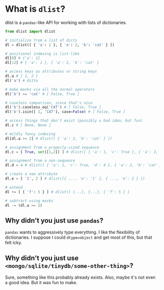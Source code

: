 # What is `dlist`?

dlist is a `pandas`-like API for working with lists of dictionaries.

```python
from dlist import dlist

# initialize from a list of dicts
dl = dlist([ { 'a': 1 }, { 'a': 2, 'b': 'cat' } ])

# positional indexing is list-like
dl[0] # {'a': 1}
dl[:2] # { 'a': 1 }, { 'a': 2, 'b': 'cat' }

# access keys as attributes or string keys
dl.a # [ 1, 2 ]
dl('a') # ditto

# make masks via all the normal operators
dl('b') == 'cat' # [ False, True ]

# caseless comparison, since that's nice
dl('b').caseless_eq('CAT') # [ False, True ]
dl('b').isin([ 1, 'CAT'], case=False) # [ False, True ]

# access things that don't exist (possibly a bad idea, but fun)
dl.c # [ None, None ]

# mildly fancy indexing
dl[dl.a >= 2] # dlist([ { 'a': 2, 'b': 'cat' } ])

# assignment from a properly-sized sequence
dl.c = [ True, set([1,2]) ] # dlist([ { 'a': 1, 'c': True }, { 'a': 2, 'b': 'cat', 'c': {1, 2} } ])

# assignment from a non-sequence
dl.d = 4 # dlist([ { 'a': 1, 'c': True, 'd': 4 }, { 'a': 2, 'b': 'cat', 'c': {1, 2}, 'd': 4 } ])

# create a new attribute
dl.e = [ '1', 2 ] # dlist([{ ..., 'e': '1' }, { ..., 'e': 2 } ]) 

# extend
dl += [ { 'f': 5 } ] # dlist([ {...}, {...}, { 'f': 5 } ]

# subtract using masks
dl -= (dl.a >= 2) 
```

## Why didn't you just use `pandas`?

`pandas` wants to aggressively type everything.  I like the flexibility of dictionaries.  I suppose I could `dtype=object` and get most of this, but that felt icky.

## Why didn't you just use `<mongo/sqlite/tinydb/some-other-thing>`?

Sure, something like this probably already exists.  Also, maybe it's not even a good idea.  But it was fun to make.
